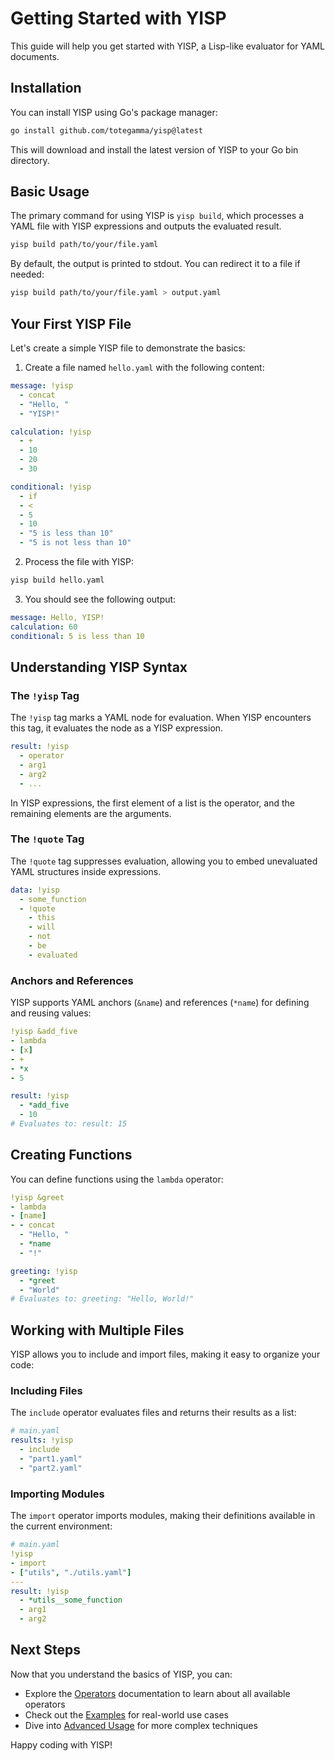 # Getting Started with YISP

This guide will help you get started with YISP, a Lisp-like evaluator for YAML documents.

## Installation

You can install YISP using Go's package manager:

```sh
go install github.com/totegamma/yisp@latest
```

This will download and install the latest version of YISP to your Go bin directory.

## Basic Usage

The primary command for using YISP is `yisp build`, which processes a YAML file with YISP expressions and outputs the evaluated result.

```sh
yisp build path/to/your/file.yaml
```

By default, the output is printed to stdout. You can redirect it to a file if needed:

```sh
yisp build path/to/your/file.yaml > output.yaml
```

## Your First YISP File

Let's create a simple YISP file to demonstrate the basics:

1. Create a file named `hello.yaml` with the following content:

```yaml
message: !yisp
  - concat
  - "Hello, "
  - "YISP!"

calculation: !yisp
  - +
  - 10
  - 20
  - 30

conditional: !yisp
  - if
  - <
  - 5
  - 10
  - "5 is less than 10"
  - "5 is not less than 10"
```

2. Process the file with YISP:

```sh
yisp build hello.yaml
```

3. You should see the following output:

```yaml
message: Hello, YISP!
calculation: 60
conditional: 5 is less than 10
```

## Understanding YISP Syntax

### The `!yisp` Tag

The `!yisp` tag marks a YAML node for evaluation. When YISP encounters this tag, it evaluates the node as a YISP expression.

```yaml
result: !yisp
  - operator
  - arg1
  - arg2
  - ...
```

In YISP expressions, the first element of a list is the operator, and the remaining elements are the arguments.

### The `!quote` Tag

The `!quote` tag suppresses evaluation, allowing you to embed unevaluated YAML structures inside expressions.

```yaml
data: !yisp
  - some_function
  - !quote
    - this
    - will
    - not
    - be
    - evaluated
```

### Anchors and References

YISP supports YAML anchors (`&name`) and references (`*name`) for defining and reusing values:

```yaml
!yisp &add_five
- lambda
- [x]
- +
- *x
- 5

result: !yisp
  - *add_five
  - 10
# Evaluates to: result: 15
```

## Creating Functions

You can define functions using the `lambda` operator:

```yaml
!yisp &greet
- lambda
- [name]
- - concat
  - "Hello, "
  - *name
  - "!"

greeting: !yisp
  - *greet
  - "World"
# Evaluates to: greeting: "Hello, World!"
```

## Working with Multiple Files

YISP allows you to include and import files, making it easy to organize your code:

### Including Files

The `include` operator evaluates files and returns their results as a list:

```yaml
# main.yaml
results: !yisp
  - include
  - "part1.yaml"
  - "part2.yaml"
```

### Importing Modules

The `import` operator imports modules, making their definitions available in the current environment:

```yaml
# main.yaml
!yisp
- import
- ["utils", "./utils.yaml"]
---
result: !yisp
  - *utils__some_function
  - arg1
  - arg2
```

## Next Steps

Now that you understand the basics of YISP, you can:

- Explore the [Operators](operators.md) documentation to learn about all available operators
- Check out the [Examples](examples.md) for real-world use cases
- Dive into [Advanced Usage](advanced-usage.md) for more complex techniques

Happy coding with YISP!
